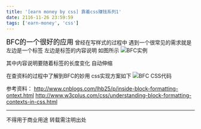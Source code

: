 ```yaml
---
title: '[earn money by css] 靠着css赚钱系列1'
date: 2116-11-26 23:59:59
tags: ['earn-money', 'css']
---
```

<font size="4" color="#000">BFC的一个很好的应用</font> 
曾经在写样式的过程中 遇到一个很常见的需求就是 左边是一个标签 左边是标签的内容说明
如图所示
![BFC实例](/7000-earn-money-by-css-1/BFC1.png)

其中内容说明要随着标签的长度变化 自动伸缩

在查资料的过程中了解到BFC的妙用
css实现方案如下
![BFC CSS代码](/7000-earn-money-by-css-1/BFC2.png)


参考资料：
http://www.cnblogs.com/lhb25/p/inside-block-formatting-ontext.html
http://www.w3cplus.com/css/understanding-block-formatting-contexts-in-css.html


----------------
不得用于商业用途 转载需注明出处